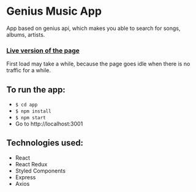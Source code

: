 # Genius Music App
App based on genius api, which makes you able to search for songs, albums, artists.

### [Live version of the page](https://genius-music-app.herokuapp.com/)
First load may take a while, because the page goes idle when there is no traffic for a while.

## To run the app:
* `$ cd app`
* `$ npm install`
* `$ npm start`
* Go to http://localhost:3001

## Technologies used:
* React
* React Redux
* Styled Components
* Express
* Axios